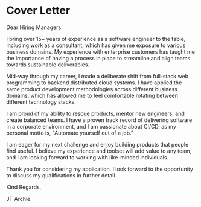 # Cover Letter

Dear Hiring Managers:

<!-- intro -->

I bring over 15+ years of experience as a software engineer to the table,
including work as a consultant, which has given me exposure to various business
domains. My experience with enterprise customers has taught me the importance of
having a process in place to streamline and align teams towards sustainable
deliverables.

Mid-way through my career, I made a deliberate shift from full-stack web
programming to backend distributed cloud systems. I have applied the same
product development methodologies across different business domains, which has
allowed me to feel comfortable rotating between different technology stacks.

I am proud of my ability to rescue products, mentor new engineers, and create
balanced teams. I have a proven track record of delivering software in a
corporate environment, and I am passionate about CI/CD, as my personal motto is,
"Automate yourself out of a job."

I am eager for my next challenge and enjoy building products that people find
useful. I believe my experience and toolset will add value to any team, and I am
looking forward to working with like-minded individuals.

Thank you for considering my application. I look forward to the opportunity to
discuss my qualifications in further detail.

Kind Regards,

JT Archie
